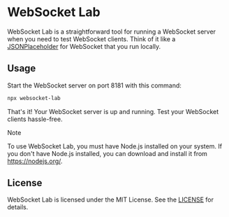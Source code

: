 # WebSocket Lab

WebSocket Lab is a straightforward tool for running a WebSocket server when you need to test WebSocket clients. Think of it like a [JSONPlaceholder](https://jsonplaceholder.typicode.com/) for WebSocket that you run locally.

## Usage

Start the WebSocket server on port 8181 with this command:

```bash
npx websocket-lab
```

That's it! Your WebSocket server is up and running. Test your WebSocket clients hassle-free.

> [!NOTE]
> To use WebSocket Lab, you must have Node.js installed on your system. If you don't have Node.js installed, you can download and install it from https://nodejs.org/.

## License

WebSocket Lab is licensed under the MIT License. See the [LICENSE](LICENSE) for details.
